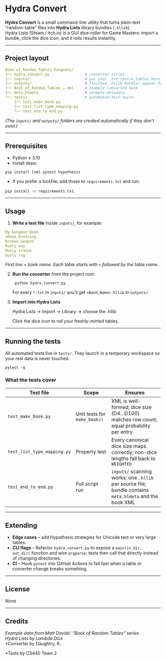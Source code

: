 # Hydra Convert

**Hydra Convert** is a small command-line utility that turns plain-text “random-table” files into **Hydra Lists** library bundles (`.hllib`).  
Hydra Lists (Steam / itch.io) is a GUI dice-roller for Game Masters: import a bundle, click the dice icon, and it rolls results instantly.

---

## Project layout
```yaml
Book_of_Random_Tables_Dungeons/
├── hydra_convert.py                # converter script
├── inputs/                         # put your .txt source tables here
├── outputs/                        # finished .hllib bundles appear here
├── Book_of_Random_Tables_….xml     # example converted book
├── meta.hlmeta                     # example metadata
└── tests/                          # automated test-suite
    ├── test_make_book.py
    ├── test_list_type_mapping.py
    └── test_end_to_end.py
```

*(The `inputs/` and `outputs/` folders are created automatically if they don’t exist.)*

---

## Prerequisites

* Python ≥ 3.10  
* Install deps:

`pip install lxml pytest hypothesis`

* If you prefer a lockfile, add those to `requirements.txt` and run:

`pip install -r requirements.txt`.

---

## Usage

1. **Write a text file** inside `inputs/`, for example:
```YAML
My Dungeon Book
=Room Dressing
Broken weapon
Rusty key
Mossy statue
Dusty rug
```
*First line = book name. Each table starts with `=` followed by the table name.*

2. **Run the converter** from the project root:

        python hydra_convert.py

    For every `*.txt` in `inputs/` you’ll get `<Book_Name>.hllib` in `outputs/`.

3. **Import into Hydra Lists**

    Hydra Lists → Import → Library → choose the .hllib

    Click the dice icon to roll your freshly-minted tables.

---

## Running the tests

All automated tests live in `tests/`. They launch in a temporary workspace so your real data is never touched.

`pytest -q`



### What the tests cover

| Test file | Scope | Ensures |
|-----------|-------|---------|
| `test_make_book.py` | Unit tests for `make_book()` | XML is well-formed; dice size (D4…D100) matches row count; equal probability per entry |
| `test_list_type_mapping.py` | Property test | Every canonical dice size maps correctly; non-dice lengths fall back to `WEIGHTED` |
| `test_end_to_end.py` | Full script run | `inputs/` scanning works; one `.hllib` per source file; bundle contains `meta.hlmeta` and the book XML |

---

## Extending

* **Edge cases** – add Hypothesis strategies for Unicode text or very large tables.  
* **CLI flags** – Refactor `hydra_convert.py` to expose a `main(in_dir, out_dir)` function and wire `argparse`; tests then call that directly instead of changing directories.  
* **CI** – Hook `pytest` into GitHub Actions to fail fast when a table or converter change breaks something.

---

## License

None

---

## Credits

*Example data from Matt Davids’ “Book of Random Tables” series*  
*Hydra Lists by Lambda Dice*  
*Converter by Daughtry, R.

*Tests by CS440 Team 2
